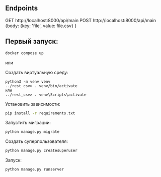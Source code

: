 ## Endpoints
GET http://localhost:8000/api/main
POST http://localhost:8000/api/main {body: {key: 'file', value: file.csv} }
## Первый запуск:

```bash
docker compose up
```


или


Создать виртуальную среду:
``` 
python3 -m venv venv
../rest_csv> . venv/bin/activate
или
../rest_csv> . venv\Scripts\activate 
```

Установить зависимости:
```bash
pip install -r requirements.txt
```

Запустить миграции:
``` bash
python manage.py migrate
```

Создать суперпользователя:
``` bash
python manage.py createsuperuser
```

Запуск:
``` bash
python manage.py runserver
```